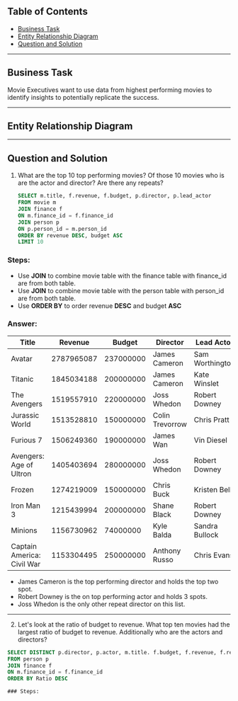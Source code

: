 ## Table of Contents
- [Business Task](#business-task)
- [Entity Relationship Diagram](#entity-relationship-diagram)
- [Question and Solution](#question-and-solution)

***
## Business Task
Movie Executives want to use data from highest performing movies to identify insights to potentially replicate the success. 

***

## Entity Relationship Diagram

***

## Question and Solution
1. What are the top 10 top performing movies? Of those 10 movies who is are the actor and director? Are there any repeats?
 
   ````sql
   SELECT m.title, f.revenue, f.budget, p.director, p.lead_actor
   FROM movie m
   JOIN finance f
   ON m.finance_id = f.finance_id
   JOIN person p
   ON p.person_id = m.person_id
   ORDER BY revenue DESC, budget ASC
   LIMIT 10

### Steps:
- Use **JOIN** to combine movie table with the finance table with finance_id are from both table.
- Use **JOIN** to combine movie table with the person table with person_id are from both table.
- Use **ORDER BY** to order revenue **DESC** and budget **ASC**

### Answer:
| Title | Revenue | Budget | Director | Lead Actor |
| ------| --------|--------|----------|-------|
| Avatar| 2787965087| 237000000 | James Cameron | Sam Worthington |
| Titanic | 1845034188 | 200000000 | James Cameron | Kate Winslet |
| The Avengers | 1519557910 | 220000000 | Joss Whedon | Robert Downey |
| Jurassic World | 1513528810 | 150000000 | Colin Trevorrow | Chris Pratt |
| Furious 7 | 1506249360 | 190000000 | James Wan | Vin Diesel |
| Avengers: Age of Ultron | 1405403694 | 280000000 | Joss Whedon | Robert Downey |
| Frozen | 1274219009 | 150000000 | Chris Buck | Kristen Bell |
| Iron Man 3 | 1215439994 | 200000000 | Shane Black | Robert Downey |
| Minions | 1156730962 | 74000000 | Kyle Balda | Sandra Bullock |
| Captain America: Civil War | 1153304495 | 250000000 | Anthony Russo | Chris Evans |

- James Cameron is the top performing director and holds the top two spot.
- Robert Downey is the on top performing actor and holds 3 spots.
- Joss Whedon is the only other repeat director on this list.
***

2. Let's look at the ratio of budget to revenue. What top ten movies had the largest ratio of budget to revenue. Additionally who are the actors and directors?

````sql
SELECT DISTINCT p.director, p.actor, m.title. f.budget, f.revenue, f.revenue/f.budget as Ratio
FROM person p
JOIN finance f
ON m.finance_id = f.finance_id
ORDER BY Ratio DESC

### Steps: 



